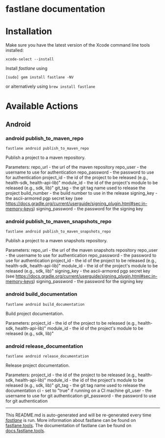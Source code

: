 fastlane documentation
================
# Installation

Make sure you have the latest version of the Xcode command line tools installed:

```
xcode-select --install
```

Install _fastlane_ using
```
[sudo] gem install fastlane -NV
```
or alternatively using `brew install fastlane`

# Available Actions
## Android
### android publish_to_maven_repo
```
fastlane android publish_to_maven_repo
```
Publish a project to a maven repository.

Parameters:
  repo_url          - the url of the maven repository
  repo_user         - the username to use for authentication
  repo_password     - the password to use for authentication
  project_id        - the id of the project to be released (e.g., health-sdk, health-api-lib)"
  module_id         - the id of the project's module to be released (e.g., sdk, lib)"
  git_tag           - the git tag name used to release the project
  build_number      - the build number to use in the release
  signing_key       - the ascii-armored pgp secret key (see https://docs.gradle.org/current/userguide/signing_plugin.html#sec:in-memory-keys)
  signing_password  - the password for the signing key

### android publish_to_maven_snapshots_repo
```
fastlane android publish_to_maven_snapshots_repo
```
Publish a project to a maven snapshots repository.

Parameters:
  repo_url          - the url of the maven snapshots repository
  repo_user         - the username to use for authentication
  repo_password     - the password to use for authentication
  project_id        - the id of the project to be released (e.g., health-sdk, health-api-lib)"
  module_id         - the id of the project's module to be released (e.g., sdk, lib)"
  signing_key       - the ascii-armored pgp secret key (see https://docs.gradle.org/current/userguide/signing_plugin.html#sec:in-memory-keys)
  signing_password  - the password for the signing key

### android build_documentation
```
fastlane android build_documentation
```
Build project documentation.

Parameters:
  project_id    - the id of the project to be released (e.g., health-sdk, health-api-lib)"
  module_id     - the id of the project's module to be released (e.g., sdk, lib)"

### android release_documentation
```
fastlane android release_documentation
```
Release project documentation.

Parameters:
  project_id    - the id of the project to be released (e.g., health-sdk, health-api-lib)"
  module_id     - the id of the project's module to be released (e.g., sdk, lib)"
  git_tag       - the git tag name used to release the documentation
  ci            - set to "true" if running on a CI machine
  git_user     - the username to use for git authentication
  git_password - the password to use for git authentication


----

This README.md is auto-generated and will be re-generated every time [_fastlane_](https://fastlane.tools) is run.
More information about fastlane can be found on [fastlane.tools](https://fastlane.tools).
The documentation of fastlane can be found on [docs.fastlane.tools](https://docs.fastlane.tools).
